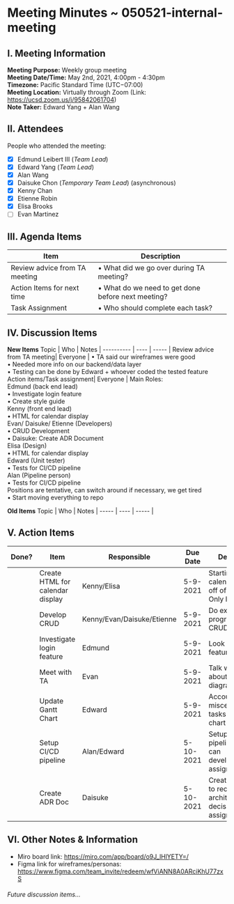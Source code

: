 # Meeting Minutes ~ 050521-internal-meeting
## I. Meeting Information
**Meeting Purpose:** Weekly group meeting  
**Meeting Date/Time:** May 2nd, 2021, 4:00pm - 4:30pm   
**Timezone:** Pacific Standard Time (UTC−07:00)    
**Meeting Location:** Virtually through Zoom (Link: https://ucsd.zoom.us/j/95842061704)    
**Note Taker:** Edward Yang + Alan Wang    

## II. Attendees
People who attended the meeting:
- [x] Edmund Leibert III (*Team Lead*)
- [x] Edward Yang (*Team Lead*)
- [x] Alan Wang
- [x] Daisuke Chon (*Temporary Team Lead*) (asynchronous)
- [x] Kenny Chan
- [x] Etienne Robin
- [x] Elisa Brooks
- [ ] Evan Martinez

## III. Agenda Items

Item | Description
---- | ----
Review advice from TA meeting| • What did we go over during TA meeting? <br> 
Action Items for next time | • What do we need to get done before next meeting?<br>
Task Assignment | • Who should complete each task? <br> 


## IV. Discussion Items

**New Items**
Topic | Who  | Notes |
---------- | ---- | ----- |
Review advice from TA meeting| Everyone | • TA said our wireframes were good<br> • Needed more info on our backend/data layer<br>• Testing can be done by Edward + whoever coded the tested feature
Action items/Task assignment| Everyone | Main Roles:<br>Edmund (back end lead)<br>• Investigate login feature<br>• Create style guide<br>Kenny (front end lead)<br>• HTML for calendar display<br> Evan/ Daisuke/ Etienne (Developers)<br>• CRUD Development<br>• Daisuke: Create ADR Document <br>Elisa (Design)<br>• HTML for calendar display<br>Edward (Unit tester)<br>• Tests for CI/CD pipeline<br>Alan (Pipeline person)<br>• Tests for CI/CD pipeline<br>Positions are tentative, can switch around if necessary, we get tired<br>• Start moving everything to repo<br>

**Old Items**
Topic | Who  | Notes |
----- | ---- | ----- |


## V. Action Items
| Done? | Item | Responsible  | Due Date  | Description  |
| ----- | ---- | ------------ | --------- | --------- |
|    | Create HTML for calendar display | Kenny/Elisa | 5-9-2021  | Starting creating calendar based off of wireframes<br>Only html is fine |
|    | Develop CRUD | Kenny/Evan/Daisuke/Etienne | 5-9-2021  | Do exploratory programming for CRUD features|
|    | Investigate login feature | Edmund | 5-9-2021  | Look into login feature/database |
|    | Meet with TA | Evan | 5-9-2021  | Talk with Sanat about backend diagram |
|    | Update Gantt Chart| Edward | 5-9-2021  | Account time for miscellaneous tasks in Gantt chart|
|    | Setup CI/CD pipeline| Alan/Edward | 5-10-2021  | Setup CI/CD pipeline so we can develop/canvas assignment |
|    | Create ADR Doc | Daisuke | 5-10-2021  | Create ADR Doc to record our architectural decisions/Canvas assignment|

## VI. Other Notes & Information
- Miro board link: https://miro.com/app/board/o9J_lHlYETY=/
- Figma link for wireframes/personas: 
https://www.figma.com/team_invite/redeem/wfViANN8A0ARciKhU77zxS

###### Future discussion items...
